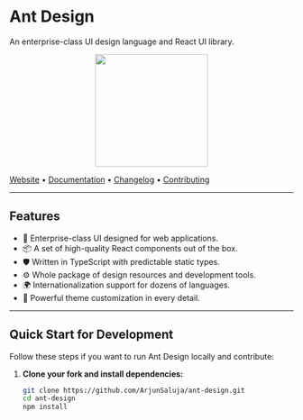# Ant Design

An enterprise-class UI design language and React UI library.

<p align="center">
  <a href="https://ant.design">
    <img width="200" src="https://gw.alipayobjects.com/zos/rmsportal/KDpgvguMpGfqaHPjicRK.svg">
  </a>
</p>

[Website](https://ant.design) • [Documentation](https://ant.design/docs/react/introduce) • [Changelog](https://github.com/ant-design/ant-design/releases) • [Contributing](https://ant.design/docs/react/contributing)

---

## Features

- 🌈 Enterprise-class UI designed for web applications.
- 📦 A set of high-quality React components out of the box.
- 🛡 Written in TypeScript with predictable static types.
- ⚙️ Whole package of design resources and development tools.
- 🌍 Internationalization support for dozens of languages.
- 🎨 Powerful theme customization in every detail.

---

## Quick Start for Development

Follow these steps if you want to run Ant Design locally and contribute:

1. **Clone your fork and install dependencies:**
   ```bash
   git clone https://github.com/ArjunSaluja/ant-design.git
   cd ant-design
   npm install
